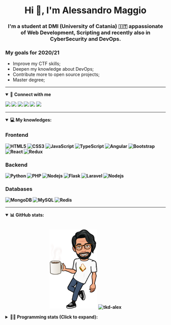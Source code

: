 <h1 align="center">Hi 👋, I'm Alessandro Maggio</h1>
<h3 align="center">I'm a student at DMI (University of Catania) 🇮🇹 appassionate of Web Development, Scripting and recently also in CyberSecurity and DevOps.</h3>

### My goals for 2020/21
- Improve my CTF skills;
- Deepen my knowledge about DevOps;
- Contribute more to open source projects;
- Master degree;

____

<details open>
<summary>🤝 <b>Connect with me<b></summary>

<p align = "center">

[<img src="https://img.shields.io/badge/twitter-1DA1F2.svg?&style=for-the-badge&logo=twitter&logoColor=white" />](https://twitter.com/TkdAxel)
[<img src ="https://img.shields.io/badge/portfolio-web-%23.svg?&style=for-the-badge&logo=&logoColor=white%22">](https://alessandromaggio.it/)
[<img src ="https://img.shields.io/badge/Telegram-1ca0f1.svg?&style=for-the-badge&logo=Telegram&logoColor=white%22&link=https://t.me/TkdAlex">](https://t.me/TkdAlex/)
[<img src="https://img.shields.io/badge/gmail-c14438.svg?&style=for-the-badge&logo=Gmail&logoColor=white&link=mailto:alex.tkd.alex@gmail.com"/>](mailto:alex.tkd.alex@gmail.com)
[<img src="https://img.shields.io/badge/linkedin-0077B5.svg?&style=for-the-badge&logo=linkedin&logoColor=white" />](https://www.linkedin.com/in/aalessandromaggio/)
[<img src = "https://img.shields.io/badge/instagram-E4405F.svg?&style=for-the-badge&logo=instagram&logoColor=white">](https://www.instagram.com/tkd_alex/)
<!--- [![Visits Badge](https://badges.pufler.dev/visits/tkd-alex/tkd-alex?style=for-the-badge&color=blue)](https://github.com/tkd-alex/tkd-alex) -->

</p>

</details>

---

<details open>
<summary>💻 <b>My knowledges</b>: </summary>

### Frontend
![HTML5](https://img.shields.io/badge/-HTML5-E34F26.svg?style=for-the-badge&logo=html5&logoColor=ffffff)
![CSS3](https://img.shields.io/badge/-CSS3-1572B6.svg?style=for-the-badge&logo=css3)
![JavaScript](https://img.shields.io/badge/-JavaScript-282C34?style=for-the-badge&logo=javascript)
![TypeScript](https://img.shields.io/badge/-TypeScript-007ACC?style=for-the-badge&logo=typescript)
![Angular](https://img.shields.io/badge/-Angular-DD0031?style=for-the-badge&logo=angular)
![Bootstrap](https://img.shields.io/badge/-Bootstrap-563D7C.svg?style=for-the-badge&logo=bootstrap)
![React](https://img.shields.io/badge/-React-282C34.svg?style=for-the-badge&logo=react&logoColor=ffffff)
![Redux](https://img.shields.io/badge/-Redux-764ABC.svg?style=for-the-badge&logo=redux)

### Backend
![Python](https://img.shields.io/badge/-Python-3776AB.svg?style=for-the-badge&logo=Python&logoColor=ffffff)
![PHP](https://img.shields.io/badge/-PHP-777BB4.svg?style=for-the-badge&logo=PHP&logoColor=ffffff)
![Nodejs](https://img.shields.io/badge/-Bash-4EAA25.svg?style=for-the-badge&logo=gnu-bash&logoColor=ffffff)
![Flask](https://img.shields.io/badge/-Flask-282C34.svg?style=for-the-badge&logo=flask)
![Laravel](https://img.shields.io/badge/-Laravel-FF2D20.svg?style=for-the-badge&logo=laravel&logoColor=ffffff)
![Nodejs](https://img.shields.io/badge/-Nodejs-339933.svg?style=for-the-badge&logo=Node.js&logoColor=ffffff)

### Databases
![MongoDB](https://img.shields.io/badge/-MongoDB-47A248?style=for-the-badge&logo=mongodb&logoColor=ffffff)
![MySQL](https://img.shields.io/badge/-MySQL-4479A1?style=for-the-badge&logo=mysql&logoColor=ffffff)
![Redis](https://img.shields.io/badge/-Redis-DC382D?style=for-the-badge&logo=Redis&logoColor=ffffff)

</details>

---

<details open>
 <summary>📊 <b>GitHub stats</b>: </summary>

<br>

<p align = "center">
    <img src="https://raw.githubusercontent.com/Tkd-Alex/tkd-alex/master/images/321517cd-ff68-41a7-b0d1-e765680568a7-8b6448d9-c944-4146-b633-adbdd25cb471-v1.png" height="250" />
    <img src="https://github-readme-stats.vercel.app/api?username=tkd-alex&show_icons=true&count_private=true&hide_border=true&line_height=25" alt="tkd-alex">
</p>

</design>

<details>
 <summary>👨‍💻 <b>Programming stats (Click to expand)</b>: </summary>
 
<!--START_SECTION:waka-->
**I'm an Early 🐤** 

```text
🌞 Morning    414 commits    █████░░░░░░░░░░░░░░░░░░░░   22.06% 
🌆 Daytime    760 commits    ██████████░░░░░░░░░░░░░░░   40.49% 
🌃 Evening    648 commits    ████████░░░░░░░░░░░░░░░░░   34.52% 
🌙 Night      55 commits     ░░░░░░░░░░░░░░░░░░░░░░░░░   2.93%

```
📅 **I'm Most Productive on Wednesday** 

```text
Monday       306 commits    ████░░░░░░░░░░░░░░░░░░░░░   16.3% 
Tuesday      292 commits    ████░░░░░░░░░░░░░░░░░░░░░   15.56% 
Wednesday    338 commits    ████░░░░░░░░░░░░░░░░░░░░░   18.01% 
Thursday     327 commits    ████░░░░░░░░░░░░░░░░░░░░░   17.42% 
Friday       257 commits    ███░░░░░░░░░░░░░░░░░░░░░░   13.69% 
Saturday     192 commits    ██░░░░░░░░░░░░░░░░░░░░░░░   10.23% 
Sunday       165 commits    ██░░░░░░░░░░░░░░░░░░░░░░░   8.79%

```


📊 **This Week I Spent My Time On** 

```text
⌚︎ Time Zone: Europe/Rome

💬 Programming Languages: 
JavaScript               20 hrs 11 mins      ███████████████████░░░░░░   79.22% 
JSON                     1 hr 48 mins        █░░░░░░░░░░░░░░░░░░░░░░░░   7.11% 
Python                   1 hr 29 mins        █░░░░░░░░░░░░░░░░░░░░░░░░   5.87% 
TypeScript               30 mins             ░░░░░░░░░░░░░░░░░░░░░░░░░   2.01% 
HTML                     30 mins             ░░░░░░░░░░░░░░░░░░░░░░░░░   1.98%

🔥 Editors: 
VS Code                  24 hrs 8 mins       ███████████████████████░░   94.7% 
Sublime Text             1 hr 21 mins        █░░░░░░░░░░░░░░░░░░░░░░░░   5.3%

🐱‍💻 Projects: 
PandaScripts-Chrome-Exten20 hrs 21 mins      ████████████████████░░░░░   79.88% 
WastappiPiu              4 hrs 12 mins       ████░░░░░░░░░░░░░░░░░░░░░   16.52% 
Unknown Project          54 mins             █░░░░░░░░░░░░░░░░░░░░░░░░   3.53% 
Giannetto-Mobile         0 secs              ░░░░░░░░░░░░░░░░░░░░░░░░░   0.03% 
Twitch-Channel-Points-Min0 secs              ░░░░░░░░░░░░░░░░░░░░░░░░░   0.02%

💻 Operating System: 
Linux                    25 hrs 29 mins      █████████████████████████   100.0%

```

**I Mostly Code in Python** 

```text
Python                   29 repos            ██████████░░░░░░░░░░░░░░░   40.28% 
JavaScript               13 repos            ████░░░░░░░░░░░░░░░░░░░░░   18.06% 
PHP                      5 repos             █░░░░░░░░░░░░░░░░░░░░░░░░   6.94% 
CSS                      5 repos             █░░░░░░░░░░░░░░░░░░░░░░░░   6.94% 
HTML                     5 repos             █░░░░░░░░░░░░░░░░░░░░░░░░   6.94%

```



<!--END_SECTION:waka-->

</details>
